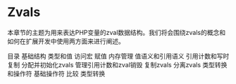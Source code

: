 # Zvals

本章节的主题为用来表达PHP变量的zval数据结构。我们将会围绕zvals的概念和如何在扩展开发中使用两方面来进行阐述。

目录
基础结构
类型和值
访问宏
赋值
内存管理
值语义和引用语义
引用计数和写时复制
分配并初始化zvals
管理引用计数和zval销毁
复制zvals
分离zvals
类型转换和操作符
基础操作符
比较
类型转换
